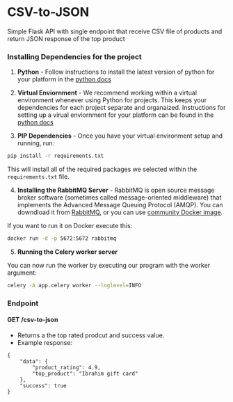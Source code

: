 # CSV-to-JSON
Simple Flask API with single endpoint that receive CSV file of products and return JSON response of the top product

### Installing Dependencies for the project

1. **Python** - Follow instructions to install the latest version of python for your platform in the [python docs](https://docs.python.org/3/using/unix.html#getting-and-installing-the-latest-version-of-python)


2. **Virtual Enviornment** - We recommend working within a virtual environment whenever using Python for projects. This keeps your dependencies for each project separate and organaized. Instructions for setting up a virual enviornment for your platform can be found in the [python docs](https://packaging.python.org/guides/installing-using-pip-and-virtual-environments/)


3. **PIP Dependencies** - Once you have your virtual environment setup and running, run:
```bash
pip install -r requirements.txt
```
This will install all of the required packages we selected within the `requirements.txt` file.

4. **Installing the RabbitMQ Server** - RabbitMQ is open source message broker software (sometimes called message-oriented middleware) that implements the Advanced Message Queuing Protocol (AMQP).
You can downdload it from [RabbitMQ](https://www.rabbitmq.com/download.html), or you can use [community Docker image](https://registry.hub.docker.com/_/rabbitmq/).

If you want to run it on Docker execute this:
```bash
docker run -d -p 5672:5672 rabbitmq
```
5. **Running the Celery worker server**

You can now run the worker by executing our program with the worker argument:
```bash
celery -A app.celery worker --loglevel=INFO
```

### Endpoint
#### GET /csv-to-json
- Returns a the top rated prodcut and success value.
- Example response:
```
{
    "data": {
        "product_rating": 4.9,
        "top_product": "Ibrahim gift card"
    },
    "success": true
}
```

